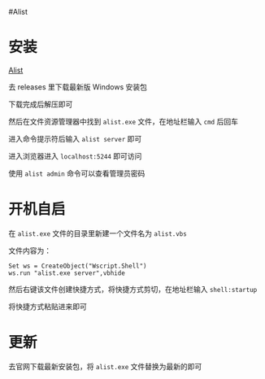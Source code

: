 #Alist 

# 安装

[Alist](https://github.com/alist-org/alist)

去 releases 里下载最新版 Windows 安装包

下载完成后解压即可

然后在文件资源管理器中找到 `alist.exe` 文件，在地址栏输入 `cmd` 后回车

进入命令提示符后输入 `alist server` 即可

进入浏览器进入 `localhost:5244` 即可访问

使用 `alist admin` 命令可以查看管理员密码
# 开机自启

在 `alist.exe` 文件的目录里新建一个文件名为 `alist.vbs`

文件内容为：
```
Set ws = CreateObject("Wscript.Shell")
ws.run "alist.exe server",vbhide
```

然后右键该文件创建快捷方式，将快捷方式剪切，在地址栏输入
`shell:startup`

将快捷方式粘贴进来即可

# 更新

去官网下载最新安装包，将 `alist.exe` 文件替换为最新的即可
